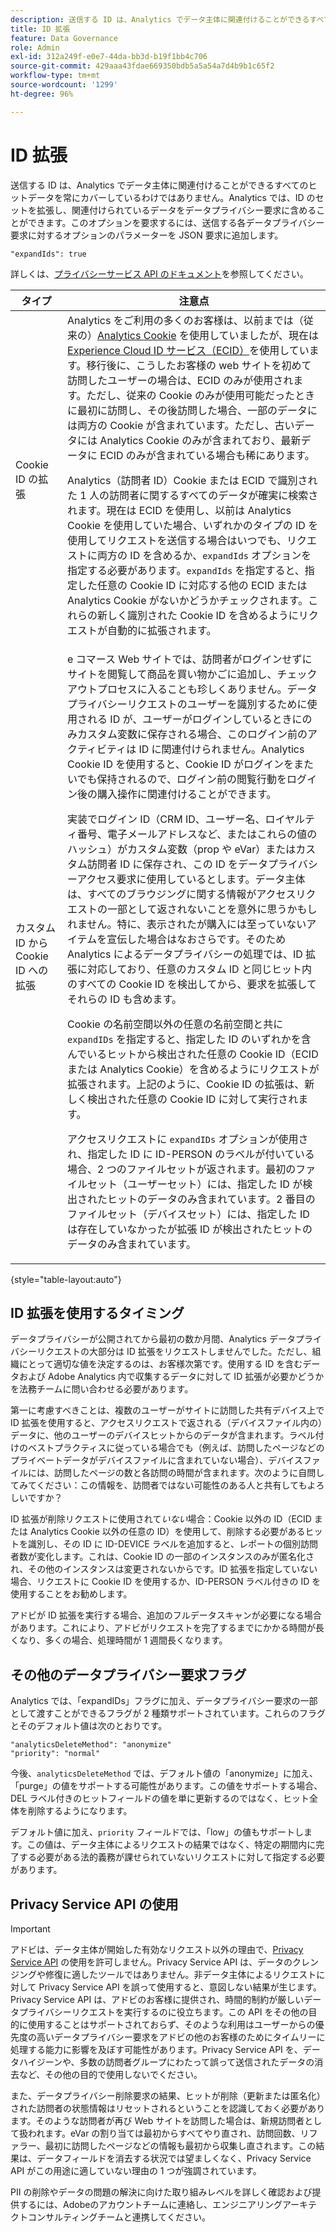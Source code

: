 ```yaml
---
description: 送信する ID は、Analytics でデータ主体に関連付けることができるすべてのヒットデータを常にカバーしているわけではありません。Analytics では、ID のセットを拡張して、関連付けられているデータをデータプライバシー要求に含めることができます。
title: ID 拡張
feature: Data Governance
role: Admin
exl-id: 312a249f-e0e7-44da-bb3d-b19f1bb4c706
source-git-commit: 429aaa43fdae669350bdb5a5a54a7d4b9b1c65f2
workflow-type: tm+mt
source-wordcount: '1299'
ht-degree: 96%

---
```


# ID 拡張

送信する ID は、Analytics でデータ主体に関連付けることができるすべてのヒットデータを常にカバーしているわけではありません。Analytics では、ID のセットを拡張し、関連付けられているデータをデータプライバシー要求に含めることができます。このオプションを要求するには、送信する各データプライバシー要求に対するオプションのパラメーターを JSON 要求に追加します。

```
"expandIds": true
```

詳しくは、[プライバシーサービス API のドキュメント](https://experienceleague.adobe.com/docs/experience-platform/privacy/api/overview.html?lang=ja)を参照してください。


| タイプ | 注意点 |
| --- | --- |
| Cookie ID の拡張 | Analytics をご利用の多くのお客様は、以前までは（従来の）[Analytics Cookie](https://experienceleague.adobe.com/docs/core-services/interface/administration/ec-cookies/cookies-privacy.html?lang=ja) を使用していましたが、現在は [Experience Cloud  ID サービス（ECID）](https://experienceleague.adobe.com/docs/id-service/using/home.html?lang=ja)を使用しています。移行後に、こうしたお客様の web サイトを初めて訪問したユーザーの場合は、ECID のみが使用されます。ただし、従来の Cookie のみが使用可能だったときに最初に訪問し、その後訪問した場合、一部のデータには両方の Cookie が含まれています。ただし、古いデータには Analytics Cookie のみが含まれており、最新データに ECID のみが含まれている場合も稀にあります。<p>Analytics（訪問者 ID）Cookie または ECID で識別された 1 人の訪問者に関するすべてのデータが確実に検索されます。現在は ECID を使用し、以前は Analytics Cookie を使用していた場合、いずれかのタイプの ID を使用してリクエストを送信する場合はいつでも、リクエストに両方の ID を含めるか、`expandIds` オプションを指定する必要があります。`expandIds` を指定すると、指定した任意の Cookie ID に対応する他の ECID または Analytics Cookie がないかどうかチェックされます。これらの新しく識別された Cookie ID を含めるようにリクエストが自動的に拡張されます。 |
| カスタム ID から Cookie ID への拡張 | e コマース Web サイトでは、訪問者がログインせずにサイトを閲覧して商品を買い物かごに追加し、チェックアウトプロセスに入ることも珍しくありません。データプライバシーリクエストのユーザーを識別するために使用される ID が、ユーザーがログインしているときにのみカスタム変数に保存される場合、このログイン前のアクティビティは ID に関連付けられません。Analytics Cookie ID を使用すると、Cookie ID がログインをまたいでも保持されるので、ログイン前の閲覧行動をログイン後の購入操作に関連付けることができます。<p>実装でログイン ID（CRM ID、ユーザー名、ロイヤルティ番号、電子メールアドレスなど、またはこれらの値のハッシュ）がカスタム変数（prop や eVar）またはカスタム訪問者 ID に保存され、この ID をデータプライバシーアクセス要求に使用しているとします。データ主体は、すべてのブラウジングに関する情報がアクセスリクエストの一部として返されないことを意外に思うかもしれません。特に、表示されたが購入には至っていないアイテムを宣伝した場合はなおさらです。そのため Analytics によるデータプライバシーの処理では、ID 拡張に対応しており、任意のカスタム ID と同じヒット内のすべての Cookie ID を検出してから、要求を拡張してそれらの ID も含めます。<p>Cookie の名前空間以外の任意の名前空間と共に `expandIDs` を指定すると、指定した ID のいずれかを含んでいるヒットから検出された任意の Cookie ID（ECID または Analytics Cookie）を含めるようにリクエストが拡張されます。上記のように、Cookie ID の拡張は、新しく検出された任意の Cookie ID に対して実行されます。<p>アクセスリクエストに `expandIDs` オプションが使用され、指定した ID に ID-PERSON のラベルが付いている場合、2 つのファイルセットが返されます。最初のファイルセット（ユーザーセット）には、指定した ID が検出されたヒットのデータのみ含まれています。2 番目のファイルセット（デバイスセット）には、指定した ID は存在していなかったが拡張 ID が検出されたヒットのデータのみ含まれています。 |

{style="table-layout:auto"}

## ID 拡張を使用するタイミング

データプライバシーが公開されてから最初の数か月間、Analytics データプライバシーリクエストの大部分は ID 拡張をリクエストしませんでした。ただし、組織にとって適切な値を決定するのは、お客様次第です。使用する ID を含むデータおよび Adobe Analytics 内で収集するデータに対して ID 拡張が必要かどうかを法務チームに問い合わせる必要があります。

第一に考慮すべきことは、複数のユーザーがサイトに訪問した共有デバイス上で ID 拡張を使用すると、アクセスリクエストで返される（デバイスファイル内の）データに、他のユーザーのデバイスヒットからのデータが含まれます。ラベル付けのベストプラクティスに従っている場合でも（例えば、訪問したページなどのプライベートデータがデバイスファイルに含まれていない場合）、デバイスファイルには、訪問したページの数と各訪問の時間が含まれます。次のように自問してみてください：この情報を、訪問者ではない可能性のある人と共有してもよろしいですか？

ID 拡張が削除リクエストに使用されて&#x200B;*いない*&#x200B;場合：Cookie 以外の ID（ECID または Analytics Cookie 以外の任意の ID）を使用して、削除する必要があるヒットを識別し、その ID に ID-DEVICE ラベルを追加すると、レポートの個別訪問者数が変化します。これは、Cookie ID の一部のインスタンスのみが匿名化され、その他のインスタンスは変更されないからです。ID 拡張を指定していない場合、リクエストに Cookie ID を使用するか、ID-PERSON ラベル付きの ID を使用することをお勧めします。

アドビが ID 拡張を実行する場合、追加のフルデータスキャンが必要になる場合があります。これにより、アドビがリクエストを完了するまでにかかる時間が長くなり、多くの場合、処理時間が 1 週間長くなります。

## その他のデータプライバシー要求フラグ

Analytics では、「expandIDs」フラグに加え、データプライバシー要求の一部として渡すことができるフラグが 2 種類サポートされています。これらのフラグとそのデフォルト値は次のとおりです。

```
"analyticsDeleteMethod": "anonymize"
"priority": "normal"
```

今後、`analyticsDeleteMethod` では、デフォルト値の「anonymize」に加え、「purge」の値をサポートする可能性があります。この値をサポートする場合、DEL ラベル付きのヒットフィールドの値を単に更新するのではなく、ヒット全体を削除するようになります。

デフォルト値に加え、`priority` フィールドでは、「low」の値もサポートします。この値は、データ主体によるリクエストの結果ではなく、特定の期間内に完了する必要がある法的義務が課せられていないリクエストに対して指定する必要があります。

## Privacy Service API の使用

>[!IMPORTANT]
>
>アドビは、データ主体が開始した有効なリクエスト以外の理由で、[Privacy Service API](https://experienceleague.adobe.com/docs/experience-platform/privacy/api/overview.html?lang=ja) の使用を許可しません。Privacy Service API は、データのクレンジングや修復に適したツールではありません。非データ主体によるリクエストに対して Privacy Service API を誤って使用すると、意図しない結果が生じます。Privacy Service API は、アドビのお客様に提供され、時間的制約が厳しいデータプライバシーリクエストを実行するのに役立ちます。この API をその他の目的に使用することはサポートされておらず、そのような利用はユーザーからの優先度の高いデータプライバシー要求をアドビの他のお客様のためにタイムリーに処理する能力に影響を及ぼす可能性があります。Privacy Service API を、データハイジーンや、多数の訪問者グループにわたって誤って送信されたデータの消去など、その他の目的で使用しないでください。

また、データプライバシー削除要求の結果、ヒットが削除（更新または匿名化）された訪問者の状態情報はリセットされるということを認識しておく必要があります。そのような訪問者が再び Web サイトを訪問した場合は、新規訪問者として扱われます。eVar の割り当ては最初からすべてやり直され、訪問回数、リファラー、最初に訪問したページなどの情報も最初から収集し直されます。この結果は、データフィールドを消去する状況では望ましくなく、Privacy Service API がこの用途に適していない理由の 1 つが強調されています。

PII の削除やデータの問題の解決に向けた取り組みレベルを詳しく確認および提供するには、Adobeのアカウントチームに連絡し、エンジニアリングアーキテクトコンサルティングチームと連携してください。
